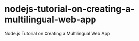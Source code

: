 # nodejs-tutorial-on-creating-a-multilingual-web-app
Node.js Tutorial on Creating a Multilingual Web App
